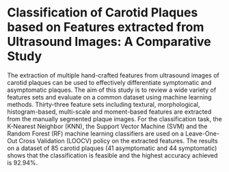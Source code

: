 # Classification of Carotid Plaques based on Features extracted from Ultrasound Images: A Comparative Study

The extraction of multiple hand-crafted features from ultrasound images of carotid plaques can be used to effectively differentiate symptomatic and asymptomatic plaques. The aim of this study is to review a wide variety of features sets and evaluate on a common dataset using machine learning methods. Thirty-three feature sets including textural, morphological, histogram-based, multi-scale and moment-based features are extracted from the manually segmented plaque images. For the classification task, the K-Nearest Neighbor (KNN), the Support Vector Machine (SVM) and the Random Forest (RF) machine learning classifiers are used on a Leave-One-Out Cross Validation (LOOCV) policy on the extracted features. The results on a dataset of 85 carotid plaques (41 asymptomatic and 44 symptomatic) shows that the classification is feasible and the highest accuracy achieved is 92.94%.


